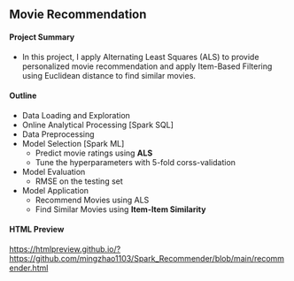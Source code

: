 ## Movie Recommendation

#### Project Summary 

- In this project, I apply Alternating Least Squares (ALS) to provide personalized movie recommendation and apply Item-Based Filtering using Euclidean distance to find similar movies.

#### Outline

- Data Loading and Exploration
- Online Analytical Processing [Spark SQL]
- Data Preprocessing
- Model Selection [Spark ML]
  - Predict movie ratings using **ALS**
  - Tune the hyperparameters with 5-fold corss-validation
- Model Evaluation
  - RMSE on the testing set
- Model Application
  - Recommend Movies using ALS
  - Find Similar Movies using **Item-Item Similarity**

#### HTML Preview

https://htmlpreview.github.io/?https://github.com/mingzhao1103/Spark_Recommender/blob/main/recommender.html

